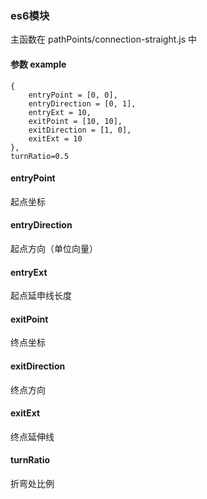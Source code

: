 ### es6模块
主函数在  pathPoints/connection-straight.js 中

#### 参数 example

```
{
    entryPoint = [0, 0], 
    entryDirection = [0, 1], 
    entryExt = 10, 
    exitPoint = [10, 10], 
    exitDirection = [1, 0], 
    exitExt = 10
},
turnRatio=0.5
```

#### entryPoint
起点坐标

#### entryDirection
起点方向（单位向量）

#### entryExt
起点延申线长度

#### exitPoint
终点坐标

#### exitDirection
终点方向

#### exitExt
终点延伸线

#### turnRatio
折弯处比例